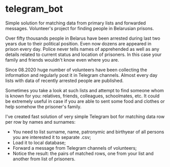 # telegram_bot
Simple solution for matching data from primary lists and forwarded messages. Volunteer's project for finding people in Belarusian prisons.

Over fifty thousands people in Belarus have been arrested during last two years due to their political position. Even now dozens are appeared in prison every day. Police never tells names of apprehended as well as any details related to current status and location of prisoners. In this case your family and friends wouldn't know even where you are.

Since 08.2020 huge number of volunteers have been collecting the information and regularly post it in Telegram channels. Almost every day lists with data of recently arrested people are published. 

Sometimes you take a look at such lists and attempt to find someone whom is known for you: relatives, friends, colleagues, schoolmates, etc. It could be extremely useful in case if you are able to sent some food and clothes or help somehow the prisoner's family.

I've created fast solution of very simple Telegram bot for matching data row per row by names and surnames:
- You need to list surname, name, patronymic and birthyear of all persons you are interested it to separate .csv;
- Load it to local database;
- Forward a message from Telegram channels of volunteers;
- Notice the result: the pairs of matched rows, one from your list and another from list of prisoners. 
